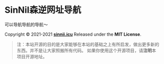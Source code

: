 SinNiI森逆网址导航
===

可以导航导航的导航～

Copyright © 2021-2021 **[sinnii.icu](https://sinnii.icu)** Released under the **MIT License**.

> 注：本站开源的目的是大家能够在本站的基础之上有所启发，做出更多新的东西。并不是让大家照搬所有代码。
> 如果你使用这个开源项目，请**注明**本项目开源地址。
